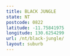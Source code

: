 ```yaml
---
title: BLACK JUNGLE
state: NT
postcode: 0822
latitude: -11.75841975
longitude: 130.6254299
url: /nt/black-jungle/
layout: suburb
---
```

